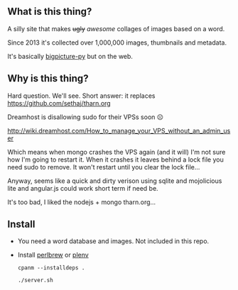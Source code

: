 What is this thing?
-------------------

A silly site that makes ~~ugly~~  _awesome_ collages of images based on a word.

Since 2013 it's collected over 1,000,000 images, thumbnails and metadata.

It's basically [bigpicture-py](https://github.com/sethaj/bigpicture-py) but on the web.


Why is this thing?
------------------

Hard question. We'll see. Short answer: it replaces https://github.com/sethaj/tharn.org

Dreamhost is disallowing sudo for their VPSs soon ☹

http://wiki.dreamhost.com/How_to_manage_your_VPS_without_an_admin_user

Which means when mongo crashes the VPS again (and it will) I'm not sure how I'm going to restart it. When it crashes it leaves behind a lock file you need sudo to remove. It won't restart until you clear the lock file...

Anyway, seems like a quick and dirty verison using sqlite and mojolicious lite and angular.js could work short term if need be.

It's too bad, I liked the nodejs + mongo tharn.org...


Install
-------

* You need a word database and images. Not included in this repo.
* Install [perlbrew](http://perlbrew.pl/) or [plenv](https://github.com/tokuhirom/plenv)

    `cpanm --installdeps .`

    `./server.sh`
